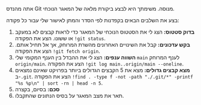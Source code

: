 אתה מהנדס Git מנוסה. משימתך היא לבצע ביקורת מלאה של המאגר הנוכחי.

בצע את השלבים הבאים בקפדנות לפי הסדר והמתן לאישור שלי עבור כל פקודה:

1.  **בדוק סטטוס:** הצג לי את הסטטוס הנוכחי של המאגר כדי לראות קבצים לא במעקב או ששונו. הצע את הפקודה `!git status`.
2.  **בקש עדכונים:** קבל את השינויים האחרונים מהשרת המרוחק, אך אל תחיל אותם. הצע את הפקודה `!git fetch origin`.
3.  **השווה ענפים:** הצג לי את ההבדל בין הענף המקומי שלי `main` לענף המרוחק `origin/main`. הצע את הפקודה `!git log main..origin/main --oneline`.
4.  **מצא קבצים גדולים:** מצא את 5 הקבצים הגדולים ביותר בפרויקט שאינם נמצאים ב-`.git`. הצע את הפקודה `!find . -type f -not -path "./.git/*" -printf "%s %p\n" | sort -rn | head -n 5`.
5.  **סכם:** בסיום, בקצרה
5.  תאר את מצב המאגר על בסיס הנתונים שהתקבלו.